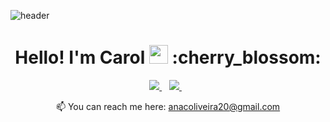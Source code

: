 ![header](https://capsule-render.vercel.app/api?type=waving&color=auto&height=200&section=header&text=&fontSize=50&descAlign=100)
<h1 align='center'>
Hello! I'm Carol <img src="https://raw.githubusercontent.com/MartinHeinz/MartinHeinz/master/wave.gif" width="30px"> :cherry_blossom:
</h1>

<p align='center'>
  
  <a href="https://www.linkedin.com/in/acoliveira20/">
    <img src="https://img.shields.io/badge/linkedin-%230077B5.svg?&style=for-the-badge&logo=linkedin&logoColor=white" />
  </a>&nbsp;&nbsp;
  <a href="https://instagram.com/a.oliveiracarol">
    <img src="https://img.shields.io/badge/instagram-%23E4405F.svg?&style=for-the-badge&logo=instagram&logoColor=white" />        
  </a>&nbsp;&nbsp;
  
</p>


<p align='center'>
  📫 You can reach me here: <a href='mailto:anacoliveira20@gmail.com'>anacoliveira20@gmail.com</a>
</p>
